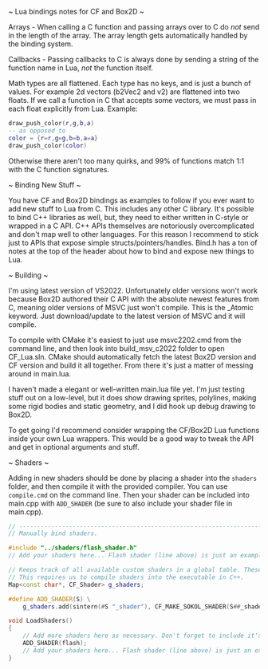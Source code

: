 ~ Lua bindings notes for CF and Box2D ~

Arrays - When calling a C function and passing arrays over to C do *not* send in the length of the array. The array
length gets automatically handled by the binding system.

Callbacks - Passing callbacks to C is always done by sending a string of the function name in Lua, *not* the function itself.

Math types are all flattened. Each type has no keys, and is just a bunch of values. For example 2d vectors (b2Vec2 and v2) are flattened into two floats. If we call a function in C that accepts some vectors, we must pass in each float explicitly from Lua. Example:

```lua
draw_push_color(r,g,b,a)
-- as opposed to
color = {r=r,g=g,b=b,a=a}
draw_push_color(color)
```

Otherwise there aren't too many quirks, and 99% of functions match 1:1 with the C function signatures.


~ Binding New Stuff ~

You have CF and Box2D bindings as examples to follow if you ever want to add new stuff to Lua from C. This includes any other C library. It's possible to bind C++ libraries as well, but, they need to either written in C-style or wrapped in a C API. C++ APIs themselves are notoriously overcomplicated and don't map well to other languages. For this reason I recommend to stick just to APIs that expose simple structs/pointers/handles. Bind.h has a ton of notes at the top of the header about how to bind and expose new things to Lua.


~ Building ~

I'm using latest version of VS2022. Unfortunately older versions won't work because Box2D authored their C API with the absolute newest features from C, meaning older versions of MSVC just won't compile. This is the _Atomic keyword. Just download/update to the latest version of MSVC and it will compile.

To compile with CMake it's easiest to just use msvc2202.cmd from the command line, and then look into build_msv_c2022 folder to open CF_Lua.sln. CMake should automatically fetch the latest Box2D version and CF version and build it all together. From there it's just a matter of messing around in main.lua.

I haven't made a elegant or well-written main.lua file yet. I'm just testing stuff out on a low-level, but it does show drawing sprites, polylines, making some rigid bodies and static geometry, and I did hook up debug drawing to Box2D.

To get going I'd recommend consider wrapping the CF/Box2D Lua functions inside your own Lua wrappers. This would be a good way to tweak the API and get in optional arguments and stuff.


~ Shaders ~

Adding in new shaders should be done by placing a shader into the `shaders` folder, and then compile it with the provided compiler. You can use `compile.cmd` on the command line. Then your shader can be included into main.cpp with `ADD_SHADER` (be sure to also include your shader file in main.cpp).

```cpp
// -------------------------------------------------------------------------------------------------
// Manually bind shaders.

#include "../shaders/flash_shader.h"
// Add your shaders here... Flash shader (line above) is just an example.

// Keeps track of all available custom shaders in a global table. These can get fetched by Lua.
// This requires us to compile shaders into the executable in C++.
Map<const char*, CF_Shader> g_shaders;

#define ADD_SHADER(S) \
	g_shaders.add(sintern(#S "_shader"), CF_MAKE_SOKOL_SHADER(S##_shader))

void LoadShaders()
{
	// Add more shaders here as necessary. Don't forget to include it's associated header.
	ADD_SHADER(flash);
	// Add your shaders here... Flash shader (line above) is just an example.
}
```
